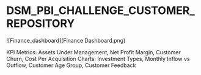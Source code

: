 # DSM_PBI_CHALLENGE_CUSTOMER_REPOSITORY
 
![Finance_dashboard](Finance Dashboard.png)
 
KPI Metrics: Assets Under Management, Net Profit Margin, Customer Churn, Cost Per Acquisition
Charts: Investment Types, Monthly Inflow vs Outflow, Customer Age Group, Customer Feedback